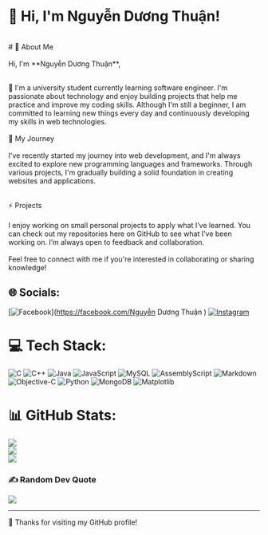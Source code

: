 # 💫 Hi, I'm Nguyễn Dương Thuận!
<!--<br>-  I’m currently working on ...<br>- 🌱 I’m currently learning ...<br>- 👯 I’m looking to collaborate on ...<br>- 🤔 I’m looking for help with ...<br>- 💬 Ask me about ...<br>- 📫 How to reach me: ...<br>- 😄 Pronouns: ...<br>- ⚡ Fun fact: ...<br>--><br># 🔭 About Me<br><br>Hi, I'm **Nguyễn Dương Thuận**, 

<br>🔭 I'm a university student currently learning software engineer. I'm passionate about technology and enjoy building projects that help me practice and improve my coding skills. Although I'm still a beginner, I am committed to learning new things every day and continuously developing my skills in web technologies.<br>
<br>🌱 My Journey<br>
<br>I've recently started my journey into web development, and I'm always excited to explore new programming languages and frameworks. Through various projects, I'm gradually building a solid foundation in creating websites and applications.<br>





<br>⚡ Projects<br>
<br>I enjoy working on small personal projects to apply what I’ve learned. You can check out my repositories here on GitHub to see what I’ve been working on. I’m always open to feedback and collaboration.<br>
<br>Feel free to connect with me if you're interested in collaborating or sharing knowledge!<br>


## 🌐 Socials:
[![Facebook](https://img.shields.io/badge/Facebook-%231877F2.svg?logo=Facebook&logoColor=white)](https://facebook.com/Nguyễn Dương Thuận ) [![Instagram](https://img.shields.io/badge/Instagram-%23E4405F.svg?logo=Instagram&logoColor=white)](https://instagram.com/duongthuan213) 

# 💻 Tech Stack:
![C](https://img.shields.io/badge/c-%2300599C.svg?style=for-the-badge&logo=c&logoColor=white) ![C++](https://img.shields.io/badge/c++-%2300599C.svg?style=for-the-badge&logo=c%2B%2B&logoColor=white) ![Java](https://img.shields.io/badge/java-%23ED8B00.svg?style=for-the-badge&logo=openjdk&logoColor=white) ![JavaScript](https://img.shields.io/badge/javascript-%23323330.svg?style=for-the-badge&logo=javascript&logoColor=%23F7DF1E) ![MySQL](https://img.shields.io/badge/mysql-4479A1.svg?style=for-the-badge&logo=mysql&logoColor=white) ![AssemblyScript](https://img.shields.io/badge/assembly%20script-%23000000.svg?style=for-the-badge&logo=assemblyscript&logoColor=white) ![Markdown](https://img.shields.io/badge/markdown-%23000000.svg?style=for-the-badge&logo=markdown&logoColor=white) ![Objective-C](https://img.shields.io/badge/OBJECTIVE--C-%233A95E3.svg?style=for-the-badge&logo=apple&logoColor=white) ![Python](https://img.shields.io/badge/python-3670A0?style=for-the-badge&logo=python&logoColor=ffdd54) ![MongoDB](https://img.shields.io/badge/MongoDB-%234ea94b.svg?style=for-the-badge&logo=mongodb&logoColor=white) ![Matplotlib](https://img.shields.io/badge/Matplotlib-%23ffffff.svg?style=for-the-badge&logo=Matplotlib&logoColor=black)
# 📊 GitHub Stats:
![](https://github-readme-stats.vercel.app/api?username=nguyenduongthuan&theme=dark&hide_border=false&include_all_commits=false&count_private=false)<br/>
![](https://github-readme-streak-stats.herokuapp.com/?user=nguyenduongthuan&theme=dark&hide_border=false)<br/>
![](https://github-readme-stats.vercel.app/api/top-langs/?username=nguyenduongthuan&theme=dark&hide_border=false&include_all_commits=false&count_private=false&layout=compact)

### ✍️ Random Dev Quote
![](https://quotes-github-readme.vercel.app/api?type=horizontal&theme=radical)

<!-- Proudly created with GPRM ( https://gprm.itsvg.in ) -->

---
👯 Thanks for visiting my GitHub profile!<br>
